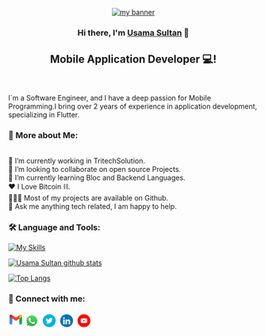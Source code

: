 <p align="center">
  <a href="https://usamasultan.netlify.app/" target="_blank" rel="noreferrer"><img width=”400" height=”100" src="https://media.licdn.com/dms/image/D4E12AQGWZAOnLDRaQw/article-cover_image-shrink_720_1280/0/1656679844338?e=1713398400&v=beta&t=I0VAz6i7F0C_6v_K35eP7mKLFxmPnss1exPQTZgAIMU" alt="my banner"></a>
</p>
<h3 align="center">
Hi there, I'm <a href="https://usamasultan.netlify.app/" target="_blank" rel="noreferrer">Usama Sultan</a> 👋
</h3>

<h2 align="center">
Mobile Application Developer 💻!
</h2> 
<br>

I`m a Software Engineer, and I have a deep passion for Mobile Programming.I bring over 2 years of experience in application development, specializing in Flutter.

### 🤔 More about Me:
<br>
🔭   I’m currently working in TritechSolution.
<br>
🤝   I’m looking to collaborate on open source Projects.
<br>
🌱   I’m currently learning Bloc and Backend Languages. 
<br>
❤️   I Love Bitcoin ⛓.
<br>
👨🏻‍💻   Most of my projects are available on Github.
<br>
💬   Ask me anything tech related, I am happy to help. 




### 🛠 Language and Tools:
[![My Skills](https://skillicons.dev/icons?i=flutter,java,git,html,css,firebase,github,nodejs,postman,mysql,&perline=10)](#)


[![Usama Sultan github stats](https://github-readme-stats.vercel.app/api?username=usamasultan2018)](https://github.com/usamasultan2018)

[![Top Langs](https://github-readme-stats.vercel.app/api/top-langs/?username=usamasultan2018&layout=compact)](https://github.com/usamasultan2018)



### 🤝 Connect with me:

<a href='mailto:usama.khan2018@gmail.com'><img align='left' alt="gmail" src="https://raw.githubusercontent.com/codeswot/codeswot/main/assets/socials/gmail.svg" height='30px' width='30px'/></a>

<a href='https://wa.me/+923349158650?text=Hello, Codeswot'><img align='left' alt="whatsapp" src="https://raw.githubusercontent.com/codeswot/codeswot/main/assets/socials/whatsapp.gif" height='35px' width='35px'/></a>

<a href='https://twitter.com/codeswot/'><img align='left' alt="twitter" src="https://raw.githubusercontent.com/codeswot/codeswot/main/assets/socials/twitter.gif" height='35px' width='35px'/></a>

<a href='https://www.linkedin.com/in/usama-sultan-b67972105/'><img align='left' alt="linkedin" src="https://raw.githubusercontent.com/codeswot/codeswot/main/assets/socials/linkedin.gif" height='35px' width='35px'/></a>

<a href='https://www.youtube.com/'><img align='left' alt="youtube" src="https://raw.githubusercontent.com/codeswot/codeswot/main/assets/socials/youtube.gif" height='35px' width='35px'/></a>

<!--
**usamasultan2018/usamasultan2018** is a ✨ _special_ ✨ repository because its `REA,DME.md` (this file) appears on your GitHub profile.

Here are some ideas to get you started:

